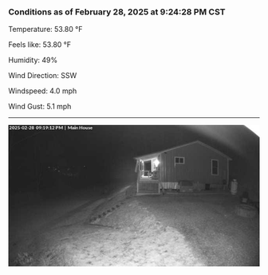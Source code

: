 ### Conditions as of February 28, 2025 at 9:24:28 PM CST 

Temperature: 53.80 &deg;F

Feels like: 53.80 &deg;F

Humidity: 49%

Wind Direction: SSW

Windspeed: 4.0 mph

Wind Gust: 5.1 mph

---

<img src="./images/latest.jpeg"/>

